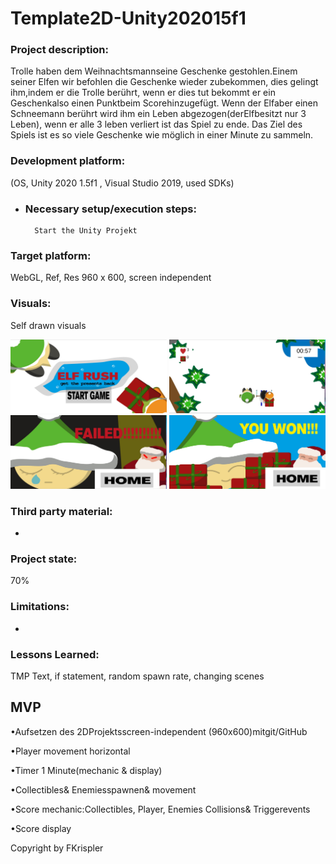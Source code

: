 # Template2D-Unity202015f1

### Project description: 
Trolle haben dem Weihnachtsmannseine Geschenke gestohlen.Einem seiner Elfen wir befohlen die Geschenke wieder zubekommen, dies gelingt ihm,indem er die Trolle berührt, wenn er dies tut bekommt er ein Geschenkalso einen Punktbeim Scorehinzugefügt. Wenn der Elfaber einen Schneemann berührt wird ihm ein Leben abgezogen(derElfbesitzt nur 3 Leben), wenn er alle 3 leben verliert ist das Spiel zu ende. Das Ziel des Spiels ist es so viele Geschenke wie möglich in einer Minute zu sammeln.

### Development platform: 
(OS, Unity 2020 1.5f1 , Visual Studio 2019, used SDKs)
     
   - ### Necessary setup/execution steps: 
           Start the Unity Projekt 
      
### Target platform: 
WebGL, Ref, Res 960 x 600, screen independent

### Visuals: 
Self drawn visuals

<div>
<img src="./Screenshots/home.JPG" width="250">
<img src="./Screenshots/game.JPG" width="250">
<img src="./Screenshots/fail.JPG" width="250">
<img src="./Screenshots/win.JPG" width="250">
</div>



### Third party material: 
-

### Project state: 
70%

### Limitations:
-

### Lessons Learned:

TMP Text, if statement, random spawn rate, changing scenes

## MVP

•Aufsetzen des 2DProjektsscreen-independent (960x600)mitgit/GitHub

•Player movement horizontal

•Timer 1 Minute(mechanic & display)

•Collectibles& Enemiesspawnen& movement

•Score mechanic:Collectibles, Player, Enemies Collisions& Triggerevents

•Score display


Copyright by FKrispler

